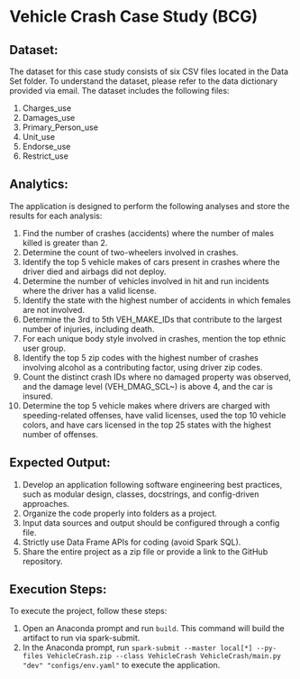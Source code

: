 # Vehicle Crash Case Study (BCG)

## Dataset:
The dataset for this case study consists of six CSV files located in the Data Set folder. To understand the dataset, please refer to the data dictionary provided via email. The dataset includes the following files:
1. Charges_use
2. Damages_use
3. Primary_Person_use
4. Unit_use
5. Endorse_use
6. Restrict_use


## Analytics:
The application is designed to perform the following analyses and store the results for each analysis:
1. Find the number of crashes (accidents) where the number of males killed is greater than 2.
2. Determine the count of two-wheelers involved in crashes.
3. Identify the top 5 vehicle makes of cars present in crashes where the driver died and airbags did not deploy.
4. Determine the number of vehicles involved in hit and run incidents where the driver has a valid license.
5. Identify the state with the highest number of accidents in which females are not involved.
6. Determine the 3rd to 5th VEH_MAKE_IDs that contribute to the largest number of injuries, including death.
7. For each unique body style involved in crashes, mention the top ethnic user group.
8. Identify the top 5 zip codes with the highest number of crashes involving alcohol as a contributing factor, using driver zip codes.
9. Count the distinct crash IDs where no damaged property was observed, and the damage level (VEH_DMAG_SCL~) is above 4, and the car is insured.
10. Determine the top 5 vehicle makes where drivers are charged with speeding-related offenses, have valid licenses, used the top 10 vehicle colors, and have cars licensed in the top 25 states with the highest number of offenses.

## Expected Output:
1. Develop an application following software engineering best practices, such as modular design, classes, docstrings, and config-driven approaches. 
2. Organize the code properly into folders as a project.
3. Input data sources and output should be configured through a config file.
4. Strictly use Data Frame APIs for coding (avoid Spark SQL).
5. Share the entire project as a zip file or provide a link to the GitHub repository.

## Execution Steps:
To execute the project, follow these steps:
1. Open an Anaconda prompt and run `build`. This command will build the artifact to run via spark-submit.
3. In the Anaconda prompt, run `spark-submit --master local[*] --py-files VehicleCrash.zip --class VehicleCrash VehicleCrash/main.py "dev" "configs/env.yaml"` to execute the application.
